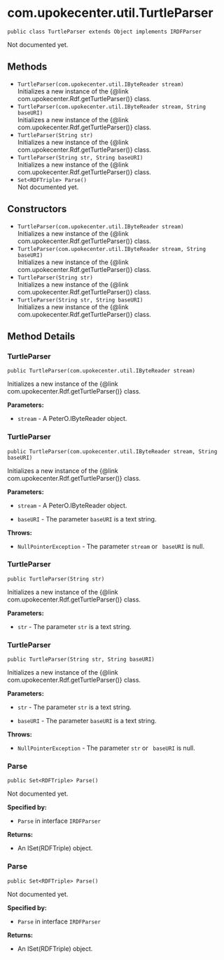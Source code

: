 # com.upokecenter.util.TurtleParser

    public class TurtleParser extends Object implements IRDFParser

Not documented yet.

## Methods

* `TurtleParser​(com.upokecenter.util.IByteReader stream)`<br>
 Initializes a new instance of the {@link com.upokecenter.Rdf.getTurtleParser()}
 class.
* `TurtleParser​(com.upokecenter.util.IByteReader stream,
            String baseURI)`<br>
 Initializes a new instance of the {@link com.upokecenter.Rdf.getTurtleParser()}
 class.
* `TurtleParser​(String str)`<br>
 Initializes a new instance of the {@link com.upokecenter.Rdf.getTurtleParser()}
 class.
* `TurtleParser​(String str,
            String baseURI)`<br>
 Initializes a new instance of the {@link com.upokecenter.Rdf.getTurtleParser()}
 class.
* `Set<RDFTriple> Parse()`<br>
 Not documented yet.

## Constructors

* `TurtleParser​(com.upokecenter.util.IByteReader stream)`<br>
 Initializes a new instance of the {@link com.upokecenter.Rdf.getTurtleParser()}
 class.
* `TurtleParser​(com.upokecenter.util.IByteReader stream,
            String baseURI)`<br>
 Initializes a new instance of the {@link com.upokecenter.Rdf.getTurtleParser()}
 class.
* `TurtleParser​(String str)`<br>
 Initializes a new instance of the {@link com.upokecenter.Rdf.getTurtleParser()}
 class.
* `TurtleParser​(String str,
            String baseURI)`<br>
 Initializes a new instance of the {@link com.upokecenter.Rdf.getTurtleParser()}
 class.

## Method Details

### TurtleParser
    public TurtleParser​(com.upokecenter.util.IByteReader stream)
Initializes a new instance of the {@link com.upokecenter.Rdf.getTurtleParser()}
 class.

**Parameters:**

* <code>stream</code> - A PeterO.IByteReader object.

### TurtleParser
    public TurtleParser​(com.upokecenter.util.IByteReader stream, String baseURI)
Initializes a new instance of the {@link com.upokecenter.Rdf.getTurtleParser()}
 class.

**Parameters:**

* <code>stream</code> - A PeterO.IByteReader object.

* <code>baseURI</code> - The parameter <code>baseURI</code> is a text string.

**Throws:**

* <code>NullPointerException</code> - The parameter <code>stream</code> or <code>
 baseURI</code> is null.

### TurtleParser
    public TurtleParser​(String str)
Initializes a new instance of the {@link com.upokecenter.Rdf.getTurtleParser()}
 class.

**Parameters:**

* <code>str</code> - The parameter <code>str</code> is a text string.

### TurtleParser
    public TurtleParser​(String str, String baseURI)
Initializes a new instance of the {@link com.upokecenter.Rdf.getTurtleParser()}
 class.

**Parameters:**

* <code>str</code> - The parameter <code>str</code> is a text string.

* <code>baseURI</code> - The parameter <code>baseURI</code> is a text string.

**Throws:**

* <code>NullPointerException</code> - The parameter <code>str</code> or <code>
 baseURI</code> is null.

### Parse
    public Set<RDFTriple> Parse()
Not documented yet.

**Specified by:**

* <code>Parse</code>&nbsp;in interface&nbsp;<code>IRDFParser</code>

**Returns:**

* An ISet(RDFTriple) object.

### Parse
    public Set<RDFTriple> Parse()
Not documented yet.

**Specified by:**

* <code>Parse</code>&nbsp;in interface&nbsp;<code>IRDFParser</code>

**Returns:**

* An ISet(RDFTriple) object.

